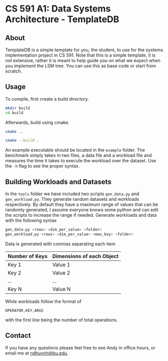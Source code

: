 # CS 591 A1: Data Systems Architecture - TemplateDB


## About

TemplateDB is a simple template for you, the student, to use for the systems
implementation project in CS 591. Note that this is a simple template, it is
not extensive, rather it is meant to help guide you on what we expect when you
implement the LSM tree. You can use this as base code or start from scratch.


## Usage

To compile, first create a build directory.


```bash
mkdir build
cd build
```

Afterwards, build using cmake.


```bash
cmake ..

cmake --build .
```

An example executable should be located in the `example` folder. The benchmark
simply takes in two files, a data file and a workload file and measures the
time it takes to execute the workload over the dataset. Use the `-h` flag to
see the proper syntax.


## Building Workloads and Datasets

In the `tools` folder we have included two scripts `gen_data.py` and 
`gen_workload.py`. They generate random datasets and workloads respectively.
By default they have a maximum range of values that can be randomly generated,
I assume everyone knows some python and can edit the scripts to increase the 
range if needed. Generate workloads and data with the following syntax

```bash
gen_data.py <rows> <dim_per_value> <folder>
gen_workload.py <rows> <dim_per_value> <max_key> <folder>
```

Data is generated with commas separating each item

Number of Keys | Dimensions of each Object
---------------|--------------------------
Key 1 | Value 1
Key 2 | Value 2
... | ...
Key N | Value N

While workloads follow the format of 

```
OPERATOR,KEY,ARGS
```

with the first line being the number of total operations.

## Contact

If you have any questions please feel free to see Andy in office hours, or 
email me at ndhuynh@bu.edu. 
